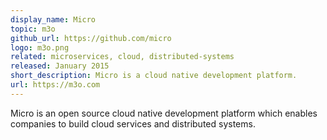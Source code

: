 ```yaml
---
display_name: Micro
topic: m3o
github_url: https://github.com/micro
logo: m3o.png
related: microservices, cloud, distributed-systems
released: January 2015
short_description: Micro is a cloud native development platform.
url: https://m3o.com
---
```

Micro is an open source cloud native development platform which enables companies to build cloud services and distributed systems.
